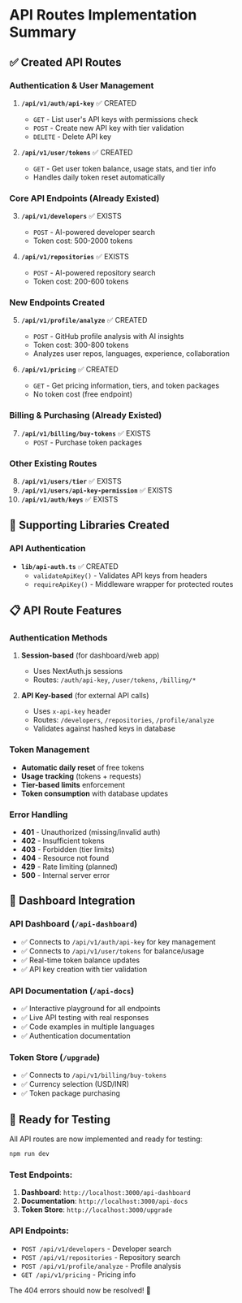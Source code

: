 # API Routes Implementation Summary

## ✅ Created API Routes

### Authentication & User Management
1. **`/api/v1/auth/api-key`** ✅ CREATED
   - `GET` - List user's API keys with permissions check
   - `POST` - Create new API key with tier validation
   - `DELETE` - Delete API key

2. **`/api/v1/user/tokens`** ✅ CREATED
   - `GET` - Get user token balance, usage stats, and tier info
   - Handles daily token reset automatically

### Core API Endpoints (Already Existed)
3. **`/api/v1/developers`** ✅ EXISTS
   - `POST` - AI-powered developer search
   - Token cost: 500-2000 tokens

4. **`/api/v1/repositories`** ✅ EXISTS
   - `POST` - AI-powered repository search
   - Token cost: 200-600 tokens

### New Endpoints Created
5. **`/api/v1/profile/analyze`** ✅ CREATED
   - `POST` - GitHub profile analysis with AI insights
   - Token cost: 300-800 tokens
   - Analyzes user repos, languages, experience, collaboration

6. **`/api/v1/pricing`** ✅ CREATED
   - `GET` - Get pricing information, tiers, and token packages
   - No token cost (free endpoint)

### Billing & Purchasing (Already Existed)
7. **`/api/v1/billing/buy-tokens`** ✅ EXISTS
   - `POST` - Purchase token packages

### Other Existing Routes
8. **`/api/v1/users/tier`** ✅ EXISTS
9. **`/api/v1/users/api-key-permission`** ✅ EXISTS
10. **`/api/v1/auth/keys`** ✅ EXISTS

## 🔧 Supporting Libraries Created

### API Authentication
- **`lib/api-auth.ts`** ✅ CREATED
  - `validateApiKey()` - Validates API keys from headers
  - `requireApiKey()` - Middleware wrapper for protected routes

## 📋 API Route Features

### Authentication Methods
1. **Session-based** (for dashboard/web app)
   - Uses NextAuth.js sessions
   - Routes: `/auth/api-key`, `/user/tokens`, `/billing/*`

2. **API Key-based** (for external API calls)
   - Uses `x-api-key` header
   - Routes: `/developers`, `/repositories`, `/profile/analyze`
   - Validates against hashed keys in database

### Token Management
- **Automatic daily reset** of free tokens
- **Usage tracking** (tokens + requests)
- **Tier-based limits** enforcement
- **Token consumption** with database updates

### Error Handling
- **401** - Unauthorized (missing/invalid auth)
- **402** - Insufficient tokens
- **403** - Forbidden (tier limits)
- **404** - Resource not found
- **429** - Rate limiting (planned)
- **500** - Internal server error

## 🎯 Dashboard Integration

### API Dashboard (`/api-dashboard`)
- ✅ Connects to `/api/v1/auth/api-key` for key management
- ✅ Connects to `/api/v1/user/tokens` for balance/usage
- ✅ Real-time token balance updates
- ✅ API key creation with tier validation

### API Documentation (`/api-docs`)
- ✅ Interactive playground for all endpoints
- ✅ Live API testing with real responses
- ✅ Code examples in multiple languages
- ✅ Authentication documentation

### Token Store (`/upgrade`)
- ✅ Connects to `/api/v1/billing/buy-tokens`
- ✅ Currency selection (USD/INR)
- ✅ Token package purchasing

## 🚀 Ready for Testing

All API routes are now implemented and ready for testing:

```bash
npm run dev
```

### Test Endpoints:
1. **Dashboard**: `http://localhost:3000/api-dashboard`
2. **Documentation**: `http://localhost:3000/api-docs`
3. **Token Store**: `http://localhost:3000/upgrade`

### API Endpoints:
- `POST /api/v1/developers` - Developer search
- `POST /api/v1/repositories` - Repository search  
- `POST /api/v1/profile/analyze` - Profile analysis
- `GET /api/v1/pricing` - Pricing info

The 404 errors should now be resolved! 🎉
